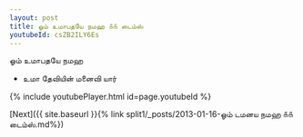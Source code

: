 ```yaml
---
layout: post
title: ஓம் உமாபதயே நமஹ ௧௧ டைம்ஸ்
youtubeId: csZB2ILY6Es
---
```

 
 
 ஓம் உமாபதயே நமஹ  
 
 -  உமா தேவியின் மனைவி யார் 
 
  
 
  
 
 
 
 
 
 


{% include youtubePlayer.html id=page.youtubeId %}
 
[Next]({{ site.baseurl }}{% link  split1/_posts/2013-01-16-ஓம் டமனய நமஹ ௧௧ டைம்ஸ்.md%})
 
